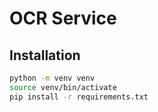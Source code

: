 # OCR Service

## Installation

```bash
python -m venv venv
source venv/bin/activate
pip install -r requirements.txt
